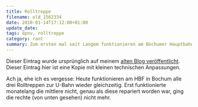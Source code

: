 ```yaml
---
title: Rolltreppe
filename: old_1562334
date: 2010-01-14T17:12:00+01:00
update_date:
tags: öpnv, rolltreppe
category: rant
summary: Zum ersten mal seit Langem funktionieren am Bochumer Hauptbahnhof wieder alle drei Treppen zur U-Bahn gleichzeitig.
---
```

Dieser Eintrag wurde ursprünglich auf meinem [alten Blog veröffentlicht](https://stu.blogger.de/stories/1562334/). Dieser Eintrag hier ist eine Kopie mit kleinen technischen Anpassungen.

Ach ja, ehe ich es vergesse: Heute funktionieren am HBF in Bochum alle drei Rolltreppen zur U-Bahn wieder gleichzeitig. Erst funktionierte monatelang die mittlere nicht, genau als diese repariert worden war, ging die rechte (von unten gesehen) nicht mehr.
